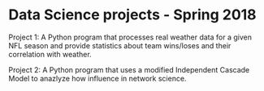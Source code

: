 # Data Science projects - Spring 2018

Project 1: A Python program that processes real weather data for a given NFL season and provide statistics about team wins/loses and their correlation with weather.

Project 2: A Python program that uses a modified Independent Cascade Model to anazlyze how influence in network science.
